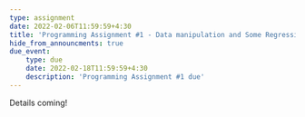 ```yaml
---
type: assignment
date: 2022-02-06T11:59:59+4:30
title: 'Programming Assignment #1 - Data manipulation and Some Regression'
hide_from_announcments: true
due_event: 
    type: due
    date: 2022-02-18T11:59:59+4:30
    description: 'Programming Assignment #1 due'
---
```

Details coming!
